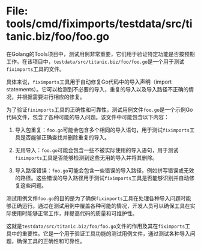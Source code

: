 # File: tools/cmd/fiximports/testdata/src/titanic.biz/foo/foo.go

在Golang的Tools项目中，测试用例非常重要，它们用于验证特定功能是否按预期工作。在该项目中，`testdata/src/titanic.biz/foo/foo.go`是一个用于测试`fiximports`工具的文件。

具体来说，`fiximports`工具用于自动修复Go代码中的导入声明（import statements）。它可以检测到不必要的导入，重复的导入以及导入路径不正确的情况，并根据需要进行相应的修复。

为了验证`fiximports`工具的正确性和可靠性，测试用例文件`foo.go`是一个示例Go代码文件，包含了各种可能的导入问题。该文件中可能包含以下内容：

1. 导入包重复：`foo.go`可能会包含多个相同的导入语句，用于测试`fiximports`工具是否能够正确查找并删除重复的导入。

2. 无用导入：`foo.go`可能会包含一些不被实际使用的导入语句，用于测试`fiximports`工具是否能够检测到这些无用的导入并将其删除。

3. 导入路径错误：`foo.go`可能会包含一些错误的导入路径，例如拼写错误或无效的路径。这些错误的导入路径用于测试`fiximports`工具是否能够识别并自动修复这些问题。

测试用例文件`foo.go`的目的是为了确保`fiximports`工具在处理各种导入问题时能够正确运行。通过在测试用例中覆盖各种可能的情况，开发人员可以确保工具在实际使用时能够正常工作，并提高代码的质量和可维护性。

这就是`testdata/src/titanic.biz/foo/foo.go`文件的作用及其在`fiximports`工具中的重要性。它是一个用于验证工具功能的测试用例文件，通过测试各种导入问题，确保工具的正确性和可靠性。

